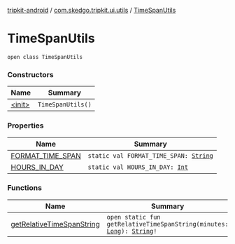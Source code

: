 [tripkit-android](../../index.md) / [com.skedgo.tripkit.ui.utils](../index.md) / [TimeSpanUtils](./index.md)

# TimeSpanUtils

`open class TimeSpanUtils`

### Constructors

| Name | Summary |
|---|---|
| [&lt;init&gt;](-init-.md) | `TimeSpanUtils()` |

### Properties

| Name | Summary |
|---|---|
| [FORMAT_TIME_SPAN](-f-o-r-m-a-t_-t-i-m-e_-s-p-a-n.md) | `static val FORMAT_TIME_SPAN: `[`String`](https://kotlinlang.org/api/latest/jvm/stdlib/kotlin/-string/index.html) |
| [HOURS_IN_DAY](-h-o-u-r-s_-i-n_-d-a-y.md) | `static val HOURS_IN_DAY: `[`Int`](https://kotlinlang.org/api/latest/jvm/stdlib/kotlin/-int/index.html) |

### Functions

| Name | Summary |
|---|---|
| [getRelativeTimeSpanString](get-relative-time-span-string.md) | `open static fun getRelativeTimeSpanString(minutes: `[`Long`](https://kotlinlang.org/api/latest/jvm/stdlib/kotlin/-long/index.html)`): `[`String`](https://kotlinlang.org/api/latest/jvm/stdlib/kotlin/-string/index.html)`!` |
